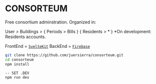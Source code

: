 # CONSORTEUM

Free consortium adminstration. Organized in:

User > Buildings >  { Periods > Bills }
                    { Residents > * } 
  *On development: Residents accounts.

FrontEnd = [`SvelteKit`](https://kit.svelte.dev/)
BackEnd = [`Firebase`](https://firebase.google.com/)

```bash
git clone https://github.com/juersierra/consorteum.git
cd consorteum
npm install

-- SET .DEV
npm run dev
```
